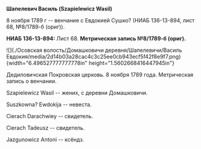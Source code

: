 **Шапелевич Василь (Szapielewicz Wasil)**

8 ноября 1789 г -- венчание с Евдокией Сушко? (НИАБ 136-13-894, лист 68,
№8/1789-б (ориг)).

**НИАБ 136-13-894:** Лист 68. **Метрическая запись №8/1789-б (ориг).**

![](./Осовская волость/Домашковичи деревня/Шапелевичи/Василь Евдокия/media/2d14b03a28cac4c3c25ee0cb943ecf5f42f8e9f7.png){width="6.496527777777778in"
height="1.5602668416447945in"}

Дедиловичская Покровская церковь. 8 ноября 1789 года. Метрическая запись
о венчании.

Szapielewicz Wasil -- жених, с деревни Домашковичи.

Suszkowna? Ewdokija -- невеста.

Cierach Darachwiey -- свидетель.

Cierach Tadeusz -- свидетель.

Jazgunowicz Antoni -- ксёндз.

